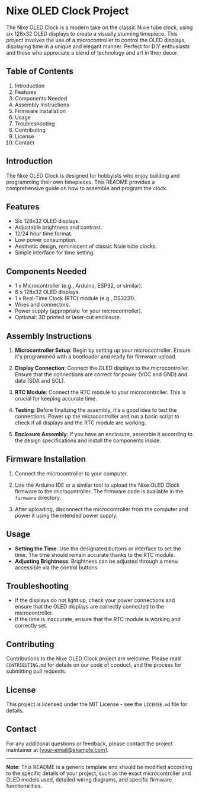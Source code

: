 # Nixe OLED Clock Project

The Nixe OLED Clock is a modern take on the classic Nixie tube clock, using six 128x32 OLED displays to create a visually stunning timepiece. This project involves the use of a microcontroller to control the OLED displays, displaying time in a unique and elegant manner. Perfect for DIY enthusiasts and those who appreciate a blend of technology and art in their decor.

## Table of Contents

1. Introduction
2. Features
3. Components Needed
4. Assembly Instructions
5. Firmware Installation
6. Usage
7. Troubleshooting
8. Contributing
9. License
10. Contact

## Introduction

The Nixe OLED Clock is designed for hobbyists who enjoy building and programming their own timepieces. This README provides a comprehensive guide on how to assemble and program the clock.

## Features

- Six 128x32 OLED displays.
- Adjustable brightness and contrast.
- 12/24 hour time format.
- Low power consumption.
- Aesthetic design, reminiscent of classic Nixie tube clocks.
- Simple interface for time setting.

## Components Needed

- 1 x Microcontroller (e.g., Arduino, ESP32, or similar).
- 6 x 128x32 OLED displays.
- 1 x Real-Time Clock (RTC) module (e.g., DS3231).
- Wires and connectors.
- Power supply (appropriate for your microcontroller).
- Optional: 3D printed or laser-cut enclosure.

## Assembly Instructions

1. **Microcontroller Setup**: Begin by setting up your microcontroller. Ensure it's programmed with a bootloader and ready for firmware upload.

2. **Display Connection**: Connect the OLED displays to the microcontroller. Ensure that the connections are correct for power (VCC and GND) and data (SDA and SCL).

3. **RTC Module**: Connect the RTC module to your microcontroller. This is crucial for keeping accurate time.

4. **Testing**: Before finalizing the assembly, it's a good idea to test the connections. Power up the microcontroller and run a basic script to check if all displays and the RTC module are working.

5. **Enclosure Assembly**: If you have an enclosure, assemble it according to the design specifications and install the components inside.

## Firmware Installation

1. Connect the microcontroller to your computer.

2. Use the Arduino IDE or a similar tool to upload the Nixe OLED Clock firmware to the microcontroller. The firmware code is available in the `firmware` directory.

3. After uploading, disconnect the microcontroller from the computer and power it using the intended power supply.

## Usage

- **Setting the Time**: Use the designated buttons or interface to set the time. The time should remain accurate thanks to the RTC module.
- **Adjusting Brightness**: Brightness can be adjusted through a menu accessible via the control buttons.

## Troubleshooting

- If the displays do not light up, check your power connections and ensure that the OLED displays are correctly connected to the microcontroller.
- If the time is inaccurate, ensure that the RTC module is working and correctly set.

## Contributing

Contributions to the Nixe OLED Clock project are welcome. Please read `CONTRIBUTING.md` for details on our code of conduct, and the process for submitting pull requests.

## License

This project is licensed under the MIT License - see the `LICENSE.md` file for details.

## Contact

For any additional questions or feedback, please contact the project maintainer at [your-email@example.com].

---

**Note**: This README is a generic template and should be modified according to the specific details of your project, such as the exact microcontroller and OLED models used, detailed wiring diagrams, and specific firmware functionalities.
